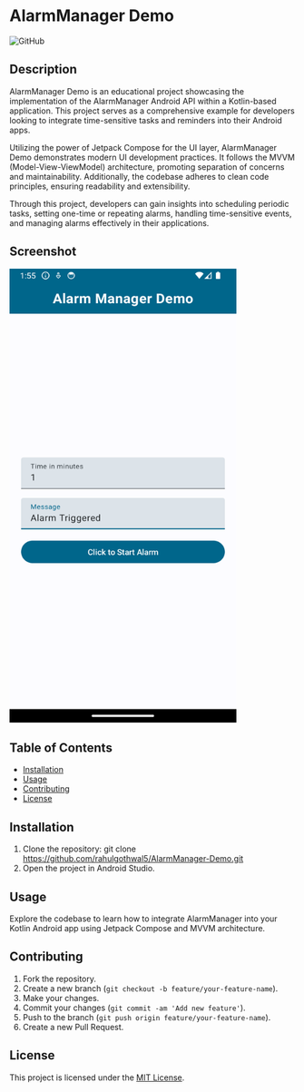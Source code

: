 # AlarmManager Demo

![GitHub](https://img.shields.io/github/license/rahulgothwal5/AlarmManager-Demo)

## Description

AlarmManager Demo is an educational project showcasing the implementation of the AlarmManager Android API within a Kotlin-based application. This project serves as a comprehensive example for developers looking to integrate time-sensitive tasks and reminders into their Android apps.

Utilizing the power of Jetpack Compose for the UI layer, AlarmManager Demo demonstrates modern UI development practices. It follows the MVVM (Model-View-ViewModel) architecture, promoting separation of concerns and maintainability. Additionally, the codebase adheres to clean code principles, ensuring readability and extensibility.

Through this project, developers can gain insights into scheduling periodic tasks, setting one-time or repeating alarms, handling time-sensitive events, and managing alarms effectively in their applications. 

## Screenshot

<img src="Screenshot_1710059136.png" alt="Screenshot" width="400" height="800">

## Table of Contents

- [Installation](#installation)
- [Usage](#usage)
- [Contributing](#contributing)
- [License](#license)

## Installation

1. Clone the repository:
   git clone https://github.com/rahulgothwal5/AlarmManager-Demo.git
2. Open the project in Android Studio.

## Usage

Explore the codebase to learn how to integrate AlarmManager into your Kotlin Android app using Jetpack Compose and MVVM architecture.

## Contributing

1. Fork the repository.
2. Create a new branch (`git checkout -b feature/your-feature-name`).
3. Make your changes.
4. Commit your changes (`git commit -am 'Add new feature'`).
5. Push to the branch (`git push origin feature/your-feature-name`).
6. Create a new Pull Request.

## License

This project is licensed under the [MIT License](LICENSE).
